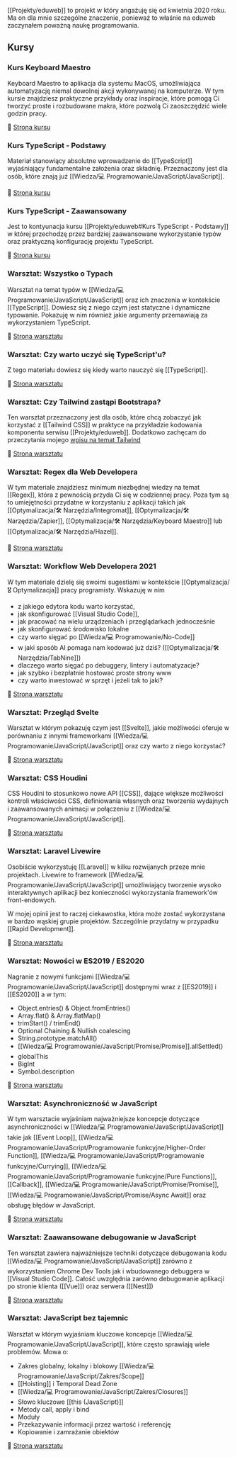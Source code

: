 [[Projekty/eduweb]] to projekt w który angażuję się od kwietnia 2020 roku. Ma on dla mnie szczególne znaczenie, ponieważ to właśnie na eduweb zaczynałem poważną naukę programowania.

## Kursy

### Kurs Keyboard Maestro
Keyboard Maestro to aplikacja dla systemu MacOS, umożliwiająca automatyzację niemal dowolnej akcji wykonywanej na komputerze. W tym kursie znajdziesz praktyczne przykłady oraz inspiracje, które pomogą Ci tworzyć proste i rozbudowane makra, które pozwolą Ci zaoszczędzić wiele godzin pracy. 

🔗 [Strona kursu](https://eduweb.pl/marketing-i-biznes/biznes/keyboard-maestro-automatyzacja-macos?ref=overment)

### Kurs TypeScript - Podstawy
Materiał stanowiący absolutne wprowadzenie do [[TypeScript]] wyjaśniający fundamentalne założenia oraz składnię. Przeznaczony jest dla osób, które znają już [[Wiedza/💻 Programowanie/JavaScript/JavaScript]].

🔗 [Strona kursu](https://eduweb.pl/programowanie-i-www/typescript/typescript-podstawy?ref=overment)

### Kurs TypeScript - Zaawansowany
Jest to kontyunacja kursu [[Projekty/eduweb#Kurs TypeScript - Podstawy]] w której przechodzę przez bardziej zaawansowane wykorzystanie typów oraz praktyczną konfigurację projektu TypeScript. 

🔗 [Strona kursu](https://eduweb.pl/programowanie-i-www/typescript/typescript-techniki-zaawansowane?ref=overment)

### Warsztat: Wszystko o Typach
Warsztat na temat typów w [[Wiedza/💻 Programowanie/JavaScript/JavaScript]] oraz ich znaczenia w kontekście [[TypeScript]]. Dowiesz się z niego czym jest statyczne i dynamiczne typowanie. Pokazuję w nim również jakie argumenty przemawiają za wykorzystaniem TypeScript.

🔗 [Strona warsztatu](https://eduweb.pl/programowanie-i-www/typescript/wszystko-o-typach?ref=overment)

### Warsztat: Czy warto uczyć się TypeScript'u?
Z tego materiału dowiesz się kiedy warto nauczyć się [[TypeScript]].

🔗 [Strona warsztatu](https://eduweb.pl/programowanie-i-www/typescript/czy-warto-uczyc-sie-typescript?ref=overment)

### Warsztat: Czy Tailwind zastąpi Bootstrapa?
Ten warsztat przeznaczony jest dla osób, które chcą zobaczyć jak korzystać z [[Tailwind CSS]] w praktyce na przykładzie kodowania komponentu serwisu [[Projekty/eduweb]]. Dodatkowo zachęcam do przeczytania mojego [wpisu na temat Tailwind](https://blog.eduweb.pl/tailwind-to-rewolucja-jesli/)

🔗 [Strona warsztatu](https://eduweb.pl/programowanie-i-www/html-css/tailwind-css-czy-zastapi-bootstrapa?ref=overment)

### Warsztat: Regex dla Web Developera
W tym materiale znajdziesz minimum niezbędnej wiedzy na temat [[Regex]], która z pewnością przyda Ci się w codziennej pracy. Poza tym są to umiejętności przydatne w korzystaniu z aplikacji takich jak [[Optymalizacja/🛠️ Narzędzia/Integromat]], [[Optymalizacja/🛠️ Narzędzia/Zapier]], [[Optymalizacja/🛠️ Narzędzia/Keyboard Maestro]] lub [[Optymalizacja/🛠️ Narzędzia/Hazel]].

🔗 [Strona warsztatu](https://eduweb.pl/programowanie-i-www/javascript/regex-dla-webdevelopera?ref=overment)

### Warsztat: Workflow Web Developera 2021
W tym materiale dzielę się swoimi sugestiami w kontekście [[Optymalizacja/🎖️ Optymalizacja]] pracy programisty. Wskazuję w nim 
- z jakiego edytora kodu warto korzystać, 
- jak skonfigurować [[Visual Studio Code]], 
- jak pracować na wielu urządzeniach i przeglądarkach jednocześnie
- jak skonfigurować środowisko lokalne
- czy warto sięgać po [[Wiedza/💻 Programowanie/No-Code]]
- w jaki sposób AI pomaga nam kodować już dziś? ([[Optymalizacja/🛠️ Narzędzia/TabNine]])
- dlaczego warto sięgać po debuggery, lintery i automatyzacje?
- jak szybko i bezpłatnie hostować proste strony www
- czy warto inwestować w sprzęt i jeżeli tak to jaki? 

🔗 [Strona warsztatu](https://eduweb.pl/programowanie-i-www/html-css/nowoczesny-workflow-webdevelopera-edycja-2020-21?ref=overment)

### Warsztat: Przegląd Svelte
Warsztat w którym pokazuję czym jest [[Svelte]], jakie możliwości oferuje w porównaniu z innymi frameworkami [[Wiedza/💻 Programowanie/JavaScript/JavaScript]] oraz czy warto z niego korzystać?

🔗 [Strona warsztatu](https://eduweb.pl/programowanie-i-www/javascript/svelte-przeglad-frameworka?ref=overment)

### Warsztat: CSS Houdini
CSS Houdini to stosunkowo nowe API [[CSS]], dające większe możliwości kontroli właściwości CSS, definiowania własnych oraz tworzenia wydajnych i zaawansowanych animacji w połączeniu z [[Wiedza/💻 Programowanie/JavaScript/JavaScript]].

🔗 [Strona warsztatu](https://eduweb.pl/programowanie-i-www/html-css/css-houdini-przeglad-mozliwosci?ref=overment)

### Warsztat: Laravel Livewire
Osobiście wykorzystuję [[Laravel]] w kilku rozwijanych przeze mnie projektach. Livewire to framework [[Wiedza/💻 Programowanie/JavaScript/JavaScript]] umożliwiający tworzenie wysoko interaktywnych aplikacji bez konieczności wykorzystania framework'ów front-endowych. 

W mojej opinii jest to raczej ciekawostka, która może zostać wykorzystana w bardzo wąskiej grupie projektów. Szczególnie przydatny w przypadku [[Rapid Development]].

🔗 [Strona warsztatu](https://eduweb.pl/programowanie-i-www/php/livewire-full-stack-development-w-php?ref=overment)	

### Warsztat: Nowości w ES2019 / ES2020
Nagranie z nowymi funkcjami [[Wiedza/💻 Programowanie/JavaScript/JavaScript]] dostępnymi wraz z [[ES2019]] i [[ES2020]] a w tym: 
- Object.entries() & Object.fromEntries()
- Array.flat() & Array.flatMap()
- trimStart() / trimEnd()
- Optional Chaining & Nullish coalescing
- String.prototype.matchAll()
- [[Wiedza/💻 Programowanie/JavaScript/Promise/Promise]].allSettled() 
- globalThis
- BigInt
- Symbol.description

🔗 [Strona warsztatu](https://eduweb.pl/programowanie-i-www/javascript/nowosci-w-ecmascript-2019-20?ref=overment)	

### Warsztat: Asynchroniczność w JavaScript
W tym warsztacie wyjaśniam najważniejsze koncepcje dotyczące asynchroniczności w [[Wiedza/💻 Programowanie/JavaScript/JavaScript]] takie jak [[Event Loop]], [[Wiedza/💻 Programowanie/JavaScript/Programowanie funkcyjne/Higher-Order Function]], [[Wiedza/💻 Programowanie/JavaScript/Programowanie funkcyjne/Currying]], [[Wiedza/💻 Programowanie/JavaScript/Programowanie funkcyjne/Pure Functions]], [[Callback]], [[Wiedza/💻 Programowanie/JavaScript/Promise/Promise]], [[Wiedza/💻 Programowanie/JavaScript/Promise/Async Await]] oraz obsługę błędów w JavaScript. 

🔗 [Strona warsztatu](https://eduweb.pl/programowanie-i-www/javascript/asynchronicznosc-w-javascript-krok-po-kroku?ref=overment)

### Warsztat: Zaawansowane debugowanie w JavaScript
Ten warsztat zawiera najważniejsze techniki dotyczące debugowania kodu [[Wiedza/💻 Programowanie/JavaScript/JavaScript]] zarówno z wykorzystaniem Chrome Dev Tools jak i wbudowanego debuggera w [[Visual Studio Code]]. Całość uwzględnia zarówno debugowanie aplikacji po stronie klienta ([[Vue]]) oraz serwera ([[Nest]])

🔗 [Strona warsztatu](https://eduweb.pl/programowanie-i-www/javascript/zaawansowane-debugowanie-javascript-i-nodejs?ref=overment)

### Warsztat: JavaScript bez tajemnic
Warsztat w którym wyjaśniam kluczowe koncepcje [[Wiedza/💻 Programowanie/JavaScript/JavaScript]], które często sprawiają wiele problemów. Mowa o: 
- Zakres globalny, lokalny i blokowy [[Wiedza/💻 Programowanie/JavaScript/Zakres/Scope]]
- [[Hoisting]] i Temporal Dead Zone
- [[Wiedza/💻 Programowanie/JavaScript/Zakres/Closures]]
- Słowo kluczowe [[this (JavaScript)]]
- Metody call, apply i bind
- Moduły
- Przekazywanie informacji przez wartość i referencję
- Kopiowanie i zamrażanie obiektów

🔗 [Strona warsztatu](https://eduweb.pl/programowanie-i-www/javascript/javascript-bez-tajemnic?ref=overment)